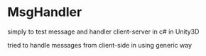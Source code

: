 # MsgHandler
simply to test message and handler client-server in c# in Unity3D

tried to handle messages from client-side in using generic way
